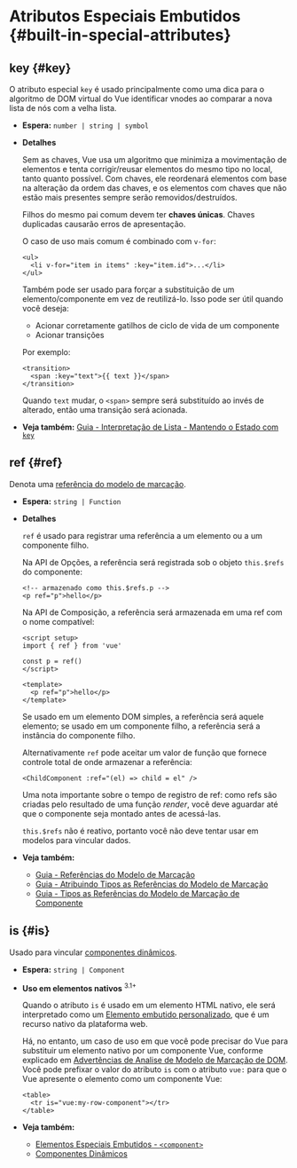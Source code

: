 # Atributos Especiais Embutidos {#built-in-special-attributes}

## key {#key}

O atributo especial `key` é usado principalmente como uma dica para o algoritmo de DOM virtual do Vue identificar vnodes ao comparar a nova lista de nós com a velha lista.

- **Espera:** `number | string | symbol`

- **Detalhes**

  Sem as chaves, Vue usa um algoritmo que minimiza a movimentação de elementos e tenta corrigir/reusar elementos do mesmo tipo no local, tanto quanto possível. Com chaves, ele reordenará elementos com base na alteração da ordem das chaves, e os elementos com chaves que não estão mais presentes sempre serão removidos/destruídos.

  Filhos do mesmo pai comum devem ter **chaves únicas**. Chaves duplicadas causarão erros de apresentação.

  O caso de uso mais comum é combinado com `v-for`:

  ```vue-html
  <ul>
    <li v-for="item in items" :key="item.id">...</li>
  </ul>
  ```

  Também pode ser usado para forçar a substituição de um elemento/componente em vez de reutilizá-lo. Isso pode ser útil quando você deseja:

  - Acionar corretamente gatilhos de ciclo de vida de um componente
  - Acionar transições

  Por exemplo:

  ```vue-html
  <transition>
    <span :key="text">{{ text }}</span>
  </transition>
  ```

  Quando `text` mudar, o `<span>` sempre será substituído ao invés de alterado, então uma transição será acionada.

- **Veja também:** [Guia - Interpretação de Lista - Mantendo o Estado com `key`](/guide/essentials/list.html#maintaining-state-with-key)

## ref {#ref}

Denota uma [referência do modelo de marcação](/guide/essentials/template-refs.html).

- **Espera:** `string | Function`

- **Detalhes**

  `ref` é usado para registrar uma referência a um elemento ou a um componente filho.

  Na API de Opções, a referência será registrada sob o objeto `this.$refs` do componente:

  ```vue-html
  <!-- armazenado como this.$refs.p -->
  <p ref="p">hello</p>
  ```

  Na API de Composição, a referência será armazenada em uma ref com o nome compatível:

  ```vue
  <script setup>
  import { ref } from 'vue'

  const p = ref()
  </script>

  <template>
    <p ref="p">hello</p>
  </template>
  ```

  Se usado em um elemento DOM simples, a referência será aquele elemento; se usado em um componente filho, a referência será a instância do componente filho.

  Alternativamente `ref` pode aceitar um valor de função que fornece controle total de onde armazenar a referência:

  ```vue-html
  <ChildComponent :ref="(el) => child = el" />
  ```

  Uma nota importante sobre o tempo de registro de ref: como refs são criadas pelo resultado de uma função _render_, você deve aguardar até que o componente seja montado antes de acessá-las.

  `this.$refs` não é reativo, portanto você não deve tentar usar em modelos para vincular dados.

- **Veja também:**
  - [Guia - Referências do Modelo de Marcação](/guide/essentials/template-refs.html)
  - [Guia - Atribuindo Tipos as Referências do Modelo de Marcação](/guide/typescript/composition-api.html#typing-template-refs) <sup class="vt-badge ts" />
  - [Guia - Tipos as Referências do Modelo de Marcação de Componente](/guide/typescript/composition-api.html#typing-component-template-refs) <sup class="vt-badge ts" />

## is {#is}

Usado para vincular [componentes dinâmicos](/guide/essentials/component-basics.html#dynamic-components).

- **Espera:** `string | Component`

- **Uso em elementos nativos** <sup class="vt-badge">3.1+</sup>

  Quando o atributo `is` é usado em um elemento HTML nativo, ele será interpretado como um [Elemento embutido personalizado](https://html.spec.whatwg.org/multipage/custom-elements.html#custom-elements-customized-builtin-example), que é um recurso nativo da plataforma web.

  Há, no entanto, um caso de uso em que você pode precisar do Vue para substituir um elemento nativo por um componente Vue, conforme explicado em [Advertências de Analise de Modelo de Marcação de DOM](/guide/essentials/component-basics.html#dom-template-parsing-caveats). Você pode prefixar o valor do atributo `is` com o atributo `vue:` para que o Vue apresente o elemento como um componente Vue:

  ```vue-html
  <table>
    <tr is="vue:my-row-component"></tr>
  </table>
  ```

- **Veja também:**

  - [Elementos Especiais Embutidos - `<component>`](/api/built-in-special-elements.html#component)
  - [Componentes Dinâmicos](/guide/essentials/component-basics.html#dynamic-components)

